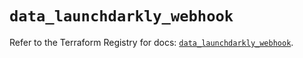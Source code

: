 # `data_launchdarkly_webhook`

Refer to the Terraform Registry for docs: [`data_launchdarkly_webhook`](https://registry.terraform.io/providers/launchdarkly/launchdarkly/2.25.2/docs/data-sources/webhook).
